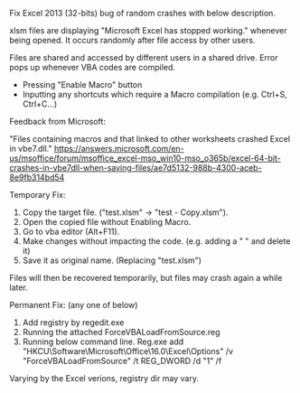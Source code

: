 Fix Excel 2013 (32-bits) bug of random crashes with below description.

  xlsm files are displaying "Microsoft Excel has stopped working." whenever being opened.
  It occurs randomly after file access by other users.

  Files are shared and accessed by different users in a shared drive.
  Error pops up whenever VBA codes are compiled. 
  - Pressing "Enable Macro" button
  - Inputting any shortcuts which require a Macro compilation (e.g. Ctrl+S, Ctrl+C...)

Feedback from Microsoft:

  "Files containing macros and that linked to other worksheets crashed Excel in vbe7.dll."
  https://answers.microsoft.com/en-us/msoffice/forum/msoffice_excel-mso_win10-mso_o365b/excel-64-bit-crashes-in-vbe7dll-when-saving-files/ae7d5132-988b-4300-aceb-8e9fb314bd54

Temporary Fix:

  1) Copy the target file. ("test.xlsm" -> "test - Copy.xlsm"). 
  2) Open the copied file without Enabling Macro.
  3) Go to vba editor (Alt+F11).
  4) Make changes without impacting the code. (e.g. adding a " " and delete it)
  5) Save it as original name. (Replacing "test.xlsm")
  
Files will then be recovered temporarily, but files may crash again a while later.

Permanent Fix: (any one of below)
1) Add registry by regedit.exe
2) Running the attached ForceVBALoadFromSource.reg
3) Running below command line.
Reg.exe add "HKCU\Software\Microsoft\Office\16.0\Excel\Options" /v "ForceVBALoadFromSource" /t REG_DWORD /d "1" /f


Varying by the Excel verions, registry dir may vary.

